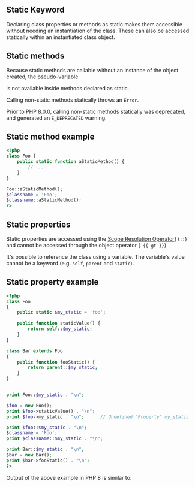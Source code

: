 
 
## Static Keyword
 
<!-- start tip -->
<!--

   
    This page describes the use of the static keyword to
    define static methods and properties. static can also
    be used to
    define static variables,
    define static anonymous functions
    and for
    late static bindings.
    Please refer to those pages for information on those meanings of
    static.
   
  
-->
 
 Declaring class properties or methods as static makes them accessible without needing an instantiation of the class. These can also be accessed statically within an instantiated class object. 
 
 
## Static methods
 
 Because static methods are callable without an instance of the object created, the pseudo-variable <!-- start varname -->
<!--
$this
--> is not available inside methods declared as static. 
 
<div class="warning">
     
 Calling non-static methods statically throws an `Error`. 
 
 Prior to PHP 8.0.0, calling non-static methods statically was deprecated, and generated an `E_DEPRECATED` warning. 
 
</div>
 
<div class="example">
     
## Static method example
 

```php
<?php
class Foo {
    public static function aStaticMethod() {
        // ...
    }
}

Foo::aStaticMethod();
$classname = 'Foo';
$classname::aStaticMethod();
?>
```
 
</div>
 
 
 
## Static properties
 
 Static properties are accessed using the [Scope Resolution Operator](language.oop5.paamayim-nekudotayim)] (`::`) and cannot be accessed through the object operator (`-{{ gt }}`). 
 
 It's possible to reference the class using a variable. The variable's value cannot be a keyword (e.g. `self`, `parent` and `static`). 
 
<div class="example">
     
## Static property example
 

```php
<?php
class Foo
{
    public static $my_static = 'foo';

    public function staticValue() {
        return self::$my_static;
    }
}

class Bar extends Foo
{
    public function fooStatic() {
        return parent::$my_static;
    }
}


print Foo::$my_static . "\n";

$foo = new Foo();
print $foo->staticValue() . "\n";
print $foo->my_static . "\n";      // Undefined "Property" my_static 

print $foo::$my_static . "\n";
$classname = 'Foo';
print $classname::$my_static . "\n";

print Bar::$my_static . "\n";
$bar = new Bar();
print $bar->fooStatic() . "\n";
?>
```
 
Output of the above example in PHP 8 is similar to:
 
<!-- start screen -->
<!--


foo
foo

Notice: Accessing static property Foo::$my_static as non static in /in/V0Rvv on line 23

Warning: Undefined property: Foo::$my_static in /in/V0Rvv on line 23

foo
foo
foo
foo

    
-->
 
</div>
 
 
